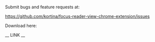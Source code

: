 
Submit bugs and feature requests at:

https://github.com/kortina/focus-reader-view-chrome-extension/issues

Download here:

__ LINK __
